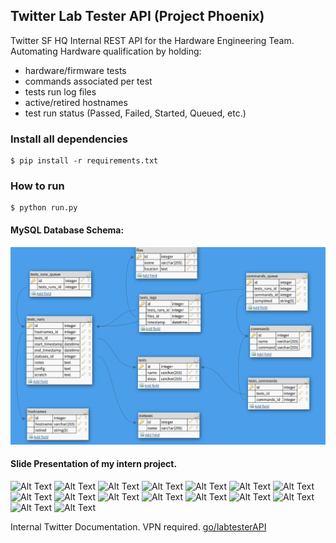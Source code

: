 ## Twitter Lab Tester API (Project Phoenix) 

Twitter SF HQ Internal REST API for the Hardware Engineering Team. 
Automating Hardware qualification by holding:
* hardware/firmware tests
* commands associated per test
* tests run log files
* active/retired hostnames
* test run status (Passed, Failed, Started, Queued, etc.)

### Install all dependencies
```
$ pip install -r requirements.txt
```

### How to run
```
$ python run.py
```

#### MySQL Database Schema:
![Alt Text](https://github.com/jimenezjose/Phoenix/blob/master/docs/images/Twitter%20LabTester%20API%20Schema.png)

#### Slide Presentation of my intern project.
![Alt Text](https://github.com/jimenezjose/Twitter-Lab-Tester-Api/blob/master/docs/files/slides/Labtester-1.png)
![Alt Text](https://github.com/jimenezjose/Twitter-Lab-Tester-Api/blob/master/docs/files/slides/Labtester-2.png)
![Alt Text](https://github.com/jimenezjose/Twitter-Lab-Tester-Api/blob/master/docs/files/slides/Labtester-3.png)
![Alt Text](https://github.com/jimenezjose/Twitter-Lab-Tester-Api/blob/master/docs/files/slides/Labtester-4.png)
![Alt Text](https://github.com/jimenezjose/Twitter-Lab-Tester-Api/blob/master/docs/files/slides/Labtester-5.png)
![Alt Text](https://github.com/jimenezjose/Twitter-Lab-Tester-Api/blob/master/docs/files/slides/Labtester-6.png)
![Alt Text](https://github.com/jimenezjose/Twitter-Lab-Tester-Api/blob/master/docs/files/slides/Labtester-7.png)
![Alt Text](https://github.com/jimenezjose/Twitter-Lab-Tester-Api/blob/master/docs/files/slides/Labtester-8.png)
![Alt Text](https://github.com/jimenezjose/Twitter-Lab-Tester-Api/blob/master/docs/files/slides/Labtester-9.png)
![Alt Text](https://github.com/jimenezjose/Twitter-Lab-Tester-Api/blob/master/docs/files/slides/Labtester-10.png)
![Alt Text](https://github.com/jimenezjose/Twitter-Lab-Tester-Api/blob/master/docs/files/slides/Labtester-11.png)
![Alt Text](https://github.com/jimenezjose/Twitter-Lab-Tester-Api/blob/master/docs/files/slides/Labtester-12.png)
![Alt Text](https://github.com/jimenezjose/Twitter-Lab-Tester-Api/blob/master/docs/files/slides/Labtester-13.png)
![Alt Text](https://github.com/jimenezjose/Twitter-Lab-Tester-Api/blob/master/docs/files/slides/Labtester-14.png)
![Alt Text](https://github.com/jimenezjose/Twitter-Lab-Tester-Api/blob/master/docs/files/slides/Labtester-15.png)
![Alt Text](https://github.com/jimenezjose/Twitter-Lab-Tester-Api/blob/master/docs/files/slides/Labtester-16.png)


Internal Twitter Documentation. VPN required. 
[go/labtesterAPI](https://confluence.twitter.biz/pages/viewpage.action?pageId=107089361)
